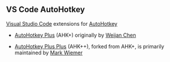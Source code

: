 ## VS Code AutoHotkey

[Visual Studio Code](https://code.visualstudio.com/) extensions for [AutoHotkey](https://autohotkey.com)

- [AutoHotkey Plus](https://github.com/vscode-autohotkey/vscode-autohotkey-plus) (AHK+) originally by [Weijan Chen](https://github.com/cweijan)

- [AutoHotkey Plus Plus](https://github.com/vscode-autohotkey/vscode-autohotkey-plus-plus) (AHK++), forked from AHK+, is primarily maintained by [Mark Wiemer](https://github.com/mark-wiemer)
